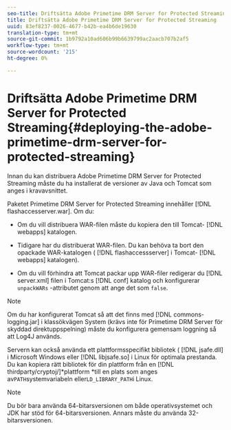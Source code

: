 ```yaml
---
seo-title: Driftsätta Adobe Primetime DRM Server for Protected Streaming
title: Driftsätta Adobe Primetime DRM Server for Protected Streaming
uuid: 83ef8237-0026-4677-b42b-ea4b6de19630
translation-type: tm+mt
source-git-commit: 1b9792a10ad606b99b6639799ac2aacb707b2af5
workflow-type: tm+mt
source-wordcount: '215'
ht-degree: 0%

---
```



# Driftsätta Adobe Primetime DRM Server for Protected Streaming{#deploying-the-adobe-primetime-drm-server-for-protected-streaming}

Innan du kan distribuera Adobe Primetime DRM Server for Protected Streaming måste du ha installerat de versioner av Java och Tomcat som anges i kravavsnittet.

Paketet Primetime DRM Server for Protected Streaming innehåller [!DNL flashaccesserver.war]. Om du:

* Om du vill distribuera WAR-filen måste du kopiera den till Tomcat- [!DNL webapps] katalogen.
* Tidigare har du distribuerat WAR-filen. Du kan behöva ta bort den opackade WAR-katalogen ( [!DNL flashaccessserver] i Tomcat- [!DNL webapps] katalogen).

* Om du vill förhindra att Tomcat packar upp WAR-filer redigerar du [!DNL server.xml] filen i Tomcat:s [!DNL conf] katalog och konfigurerar `unpackWARs` -attributet genom att ange det som `false`.

>[!NOTE]
>
>Om du har konfigurerat Tomcat så att det finns med [!DNL commons-logging.jar] i klassökvägen System (krävs inte för Primetime DRM Server för skyddad direktuppspelning) måste du konfigurera gemensam loggning så att Log4J används.

Servern kan också använda ett plattformsspecifikt bibliotek ( [!DNL jsafe.dll] i Microsoft Windows eller [!DNL libjsafe.so] i Linux för optimala prestanda. Du kan kopiera rätt bibliotek för din plattform från en [!DNL thirdparty/cryptoj/]*plattform *till en plats som anges av`PATH`systemvariabeln eller`LD_LIBRARY_PATH`i Linux.

>[!NOTE]
>
>Du bör bara använda 64-bitarsversionen om både operativsystemet och JDK har stöd för 64-bitarsversionen. Annars måste du använda 32-bitarsversionen.

